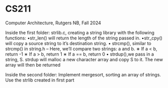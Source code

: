 # CS211
Computer Architecture, Rutgers NB, Fall 2024 

Inside the first folder:
strlib.c, creating a string library with the following functions:
•str_len() will return the length of the string passed in.
•str_cpy() will copy a source string to it’s destination string.
• strcmp(), similar to strcmp() in string.h
– Here, we’ll compare two strings: a and b.
∗ If a < b, return -1
∗ If a > b, return 1
∗ If a == b, return 0
• strdup(),we pass in a string, S. strdup will malloc a new character
array and copy S to it. The new array will then be returned

Inside the second folder:
Implement mergesort, sorting an array of strings. Use the strlib created in first part
